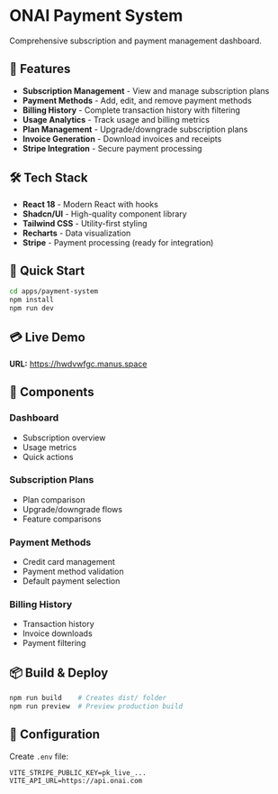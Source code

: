 # ONAI Payment System

Comprehensive subscription and payment management dashboard.

## 🚀 Features

- **Subscription Management** - View and manage subscription plans
- **Payment Methods** - Add, edit, and remove payment methods
- **Billing History** - Complete transaction history with filtering
- **Usage Analytics** - Track usage and billing metrics
- **Plan Management** - Upgrade/downgrade subscription plans
- **Invoice Generation** - Download invoices and receipts
- **Stripe Integration** - Secure payment processing

## 🛠️ Tech Stack

- **React 18** - Modern React with hooks
- **Shadcn/UI** - High-quality component library
- **Tailwind CSS** - Utility-first styling
- **Recharts** - Data visualization
- **Stripe** - Payment processing (ready for integration)

## 🚀 Quick Start

```bash
cd apps/payment-system
npm install
npm run dev
```

## 💳 Live Demo

**URL:** https://hwdvwfgc.manus.space

## 🎨 Components

### Dashboard
- Subscription overview
- Usage metrics
- Quick actions

### Subscription Plans
- Plan comparison
- Upgrade/downgrade flows
- Feature comparisons

### Payment Methods
- Credit card management
- Payment method validation
- Default payment selection

### Billing History
- Transaction history
- Invoice downloads
- Payment filtering

## 📦 Build & Deploy

```bash
npm run build    # Creates dist/ folder
npm run preview  # Preview production build
```

## 🔧 Configuration

Create `.env` file:
```env
VITE_STRIPE_PUBLIC_KEY=pk_live_...
VITE_API_URL=https://api.onai.com
```

